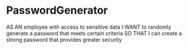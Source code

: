 # PasswordGenerator
AS AN employee with access to sensitive data I WANT to randomly generate a password that meets certain criteria SO THAT I can create a strong password that provides greater security
